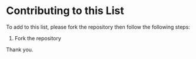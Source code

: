 # Contributing to this List

To add to this list, please fork the repository then follow the following steps:

1. Fork the repository

Thank you.
